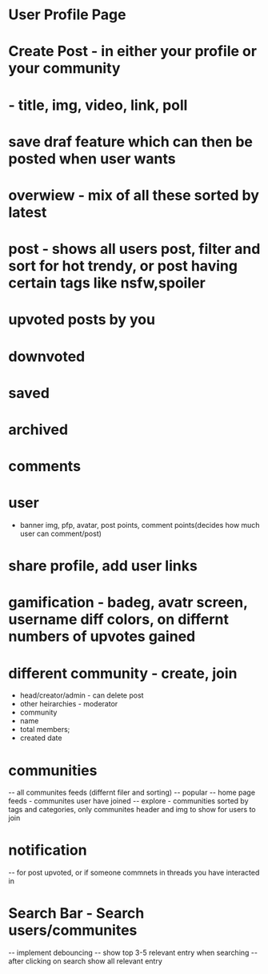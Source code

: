 # User Profile Page

# Create Post - in either your profile or your community
# - title, img, video, link, poll 

# save draf feature which can then be posted when user wants

# overwiew - mix of all these sorted by latest
# post - shows all users post, filter and sort for hot trendy, or post having certain tags like nsfw,spoiler
# upvoted posts by you
# downvoted
# saved
# archived
# comments

# user
- banner img, pfp, avatar, post points, comment points(decides how much user can comment/post)
# share profile, add user links
# gamification - badeg, avatr screen, username diff colors, on differnt numbers of upvotes gained



# different community - create, join
- head/creator/admin - can delete post
- other heirarchies - moderator
- community
- name
- total members;
- created date


# communities
-- all communites feeds (differnt filer and sorting)
--  popular
-- home page feeds - communites user have joined
-- explore - communities sorted by tags and categories, only communites header and img to show for users to join


# notification
-- for post upvoted, or if someone commnets in threads you have interacted in

# Search Bar - Search users/communites
-- implement debouncing
-- show top 3-5 relevant entry when searching 
-- after clicking on search show all relevant entry